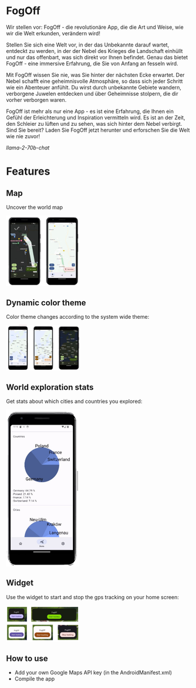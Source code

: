 # FogOff

Wir stellen vor: FogOff - die revolutionäre App, die die Art und Weise, wie wir die Welt erkunden, verändern wird!

Stellen Sie sich eine Welt vor, in der das Unbekannte darauf wartet, entdeckt zu werden, in der der Nebel des Krieges die Landschaft einhüllt und nur das offenbart, was sich direkt vor Ihnen befindet. Genau das bietet FogOff - eine immersive Erfahrung, die Sie von Anfang an fesseln wird.

Mit FogOff wissen Sie nie, was Sie hinter der nächsten Ecke erwartet. Der Nebel schafft eine geheimnisvolle Atmosphäre, so dass sich jeder Schritt wie ein Abenteuer anfühlt. Du wirst durch unbekannte Gebiete wandern, verborgene Juwelen entdecken und über Geheimnisse stolpern, die dir vorher verborgen waren.

FogOff ist mehr als nur eine App - es ist eine Erfahrung, die Ihnen ein Gefühl der Erleichterung und Inspiration vermitteln wird. Es ist an der Zeit, den Schleier zu lüften und zu sehen, was sich hinter dem Nebel verbirgt. Sind Sie bereit? Laden Sie FogOff jetzt herunter und erforschen Sie die Welt wie nie zuvor!

*llama-2-70b-chat*

# Features

## Map

Uncover the world map

[<img src="./documentation/map.jpg" width="200"/>](./documentation/map.jpg)

## Dynamic color theme

Color theme changes according to the system wide theme:

[<img src="./documentation/dynamic_color.jpg" width="200"/>](./documentation/dynamic_color.jpg)

## World exploration stats

Get stats about which cities and countries you explored:

[<img src="./documentation/stats.jpg" width="200"/>](./documentation/stats.jpg)

## Widget

Use the widget to start and stop the gps tracking on your home screen:

[<img src="./documentation/widget.jpg" width="200"/>](./documentation/widget.jpg)


## How to use

- Add your own Google Maps API key (in the AndroidManifest.xml)
- Compile the app
